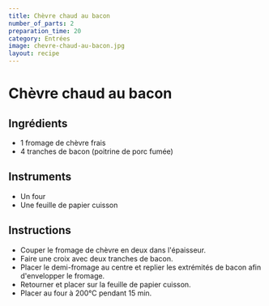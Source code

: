 ```yaml
---
title: Chèvre chaud au bacon
number_of_parts: 2
preparation_time: 20
category: Entrées
image: chevre-chaud-au-bacon.jpg
layout: recipe
---
```

# Chèvre chaud au bacon

## Ingrédients

- 1 fromage de chèvre frais
- 4 tranches de bacon (poitrine de porc fumée)

## Instruments

- Un four
- Une feuille de papier cuisson

## Instructions

- Couper le fromage de chèvre en deux dans l'épaisseur.
- Faire une croix avec deux tranches de bacon.
- Placer le demi-fromage au centre et replier les extrémités de bacon afin d'envelopper le fromage.
- Retourner et placer sur la feuille de papier cuisson.
- Placer au four à 200°C pendant 15 min.
